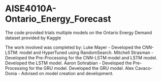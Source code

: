 # AISE4010A-Ontario_Energy_Forecast
The code provided trials multiple models on the Ontario Energy Demand dataset provided by Kaggle

The work involved was completed by: 
Luke Mayer - Developed the CNN-LSTM: model and HyperTuned using RandomSearch.
Mitchell Strasman - Developed the Pre-Processing for the CNN-LSTM model and LSTM model. Developed the LSTM model.
Aaron Sohrabian - Developed the Pre-Processing for the GRU model. Developed the GRU model.
Alex Cavaco-Donia - Advised on model creation and development.
